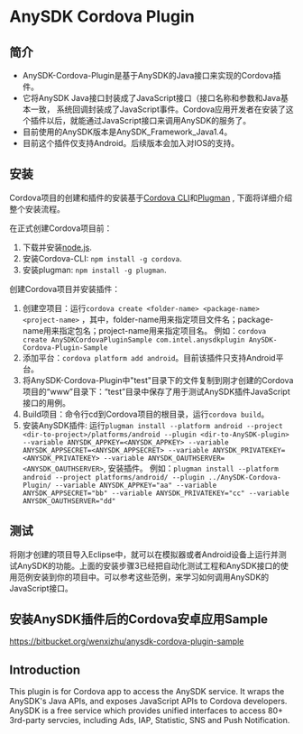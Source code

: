 # AnySDK Cordova Plugin

## 简介
- AnySDK-Cordova-Plugin是基于AnySDK的Java接口来实现的Cordova插件。
- 它将AnySDK Java接口封装成了JavaScript接口（接口名称和参数和Java基本一致， 系统回调封装成了JavaScript事件。Cordova应用开发者在安装了这个插件以后，就能通过JavaScript接口来调用AnySDK的服务了。
- 目前使用的AnySDK版本是AnySDK_Framework_Java1.4。
- 目前这个插件仅支持Android。后续版本会加入对IOS的支持。


## 安装
Cordova项目的创建和插件的安装基于[Cordova CLI](http://cordova.apache.org/docs/en/4.0.0/guide_cli_index.md.html#The%20Command-Line%20Interface)和[Plugman](http://cordova.apache.org/docs/en/4.0.0/plugin_ref_plugman.md.html#Using%20Plugman%20to%20Manage%20Plugins) , 下面将详细介绍整个安装流程。

在正式创建Cordova项目前：

1. 下载并安装[node.js](https://nodejs.org/).
2. 安装Cordova-CLI:  `npm install -g cordova`.
3. 安装plugman: `npm install -g plugman`.

创建Cordova项目并安装插件：

1. 创建空项目：运行`cordova create <folder-name> <package-name> <project-name>` ，其中，folder-name用来指定项目文件名；package-name用来指定包名；project-name用来指定项目名。
例如：`cordova create AnySDKCordovaPluginSample com.intel.anysdkplugin AnySDK-Cordova-Plugin-Sample`
2. 添加平台：`cordova platform add android`。目前该插件只支持Android平台。
3. 将AnySDK-Cordova-Plugin中"test"目录下的文件复制到刚才创建的Cordova项目的“www”目录下：“test”目录中保存了用于测试AnySDK插件JavaScript接口的用例。
4. Build项目：命令行cd到Cordova项目的根目录，运行`cordova build`。
5. 安装AnySDK插件: 运行`plugman install --platform android --project <dir-to-project>/platforms/android --plugin <dir-to-AnySDK-plugin> --variable ANYSDK_APPKEY=<ANYSDK_APPKEY> --variable ANYSDK_APPSECRET=<ANYSDK_APPSECRET> --variable ANYSDK_PRIVATEKEY=<ANYSDK_PRIVATEKEY> --variable ANYSDK_OAUTHSERVER=<ANYSDK_OAUTHSERVER>`, 安装插件。
例如：`plugman install --platform android --project platforms/android/ --plugin ../AnySDK-Cordova-Plugin/ --variable ANYSDK_APPKEY="aa" --variable ANYSDK_APPSECRET="bb" --variable ANYSDK_PRIVATEKEY="cc" --variable ANYSDK_OAUTHSERVER="dd"`

## 测试
将刚才创建的项目导入Eclipse中，就可以在模拟器或者Android设备上运行并测试AnySDK的功能。上面的安装步骤3已经把自动化测试工程和AnySDK接口的使用范例安装到你的项目中。可以参考这些范例，来学习如何调用AnySDK的JavaScript接口。

## 安装AnySDK插件后的Cordova安卓应用Sample
https://bitbucket.org/wenxizhu/anysdk-cordova-plugin-sample

## Introduction 
This plugin is for Cordova app to access the AnySDK service. It wraps the AnySDK's Java APIs, and exposes JavaScript APIs to Cordova developers.
AnySDK is a free service which provides unified interfaces to access 80+ 3rd-party servcies, including Ads, IAP, Statistic, SNS and Push Notification.


